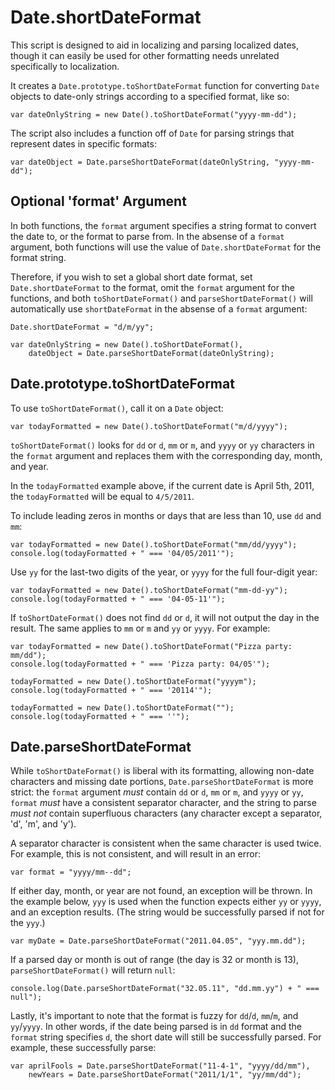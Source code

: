 Date.shortDateFormat
===================

This script is designed to aid in localizing and parsing localized dates, though it can easily be used for other 
formatting needs unrelated specifically to localization.

It creates a `Date.prototype.toShortDateFormat` function for converting `Date` objects to date-only strings according to
a specified format, like so:

    var dateOnlyString = new Date().toShortDateFormat("yyyy-mm-dd");
    
The script also includes a function off of `Date` for parsing strings that represent dates in specific formats:

    var dateObject = Date.parseShortDateFormat(dateOnlyString, "yyyy-mm-dd");
    
 
Optional 'format' Argument
--------------------------------    
    
In both functions, the `format` argument specifies a string format to convert the date to, or the format to parse from.
In the absense of a `format` argument, both functions will use the value of `Date.shortDateFormat` for the format string.

Therefore, if you wish to set a global short date format, set `Date.shortDateFormat` to the format, omit the
`format` argument for the functions, and both `toShortDateFormat()` and `parseShortDateFormat()` will automatically use 
`shortDateFormat` in the absense of a `format` argument:

    Date.shortDateFormat = "d/m/yy";
    
    var dateOnlyString = new Date().toShortDateFormat(),
        dateObject = Date.parseShortDateFormat(dateOnlyString);

Date.prototype.toShortDateFormat
----------------------------------

To use `toShortDateFormat()`, call it on a `Date` object:

    var todayFormatted = new Date().toShortDateFormat("m/d/yyyy");
    
`toShortDateFormat()` looks for `dd` or `d`, `mm` or `m`, and `yyyy` or `yy` characters in the `format` argument and
replaces them with the corresponding day, month, and year.

In the `todayFormatted` example above, if the current date is April 5th, 2011, the `todayFormatted` will be equal to
`4/5/2011`.

To include leading zeros in months or days that are less than 10, use `dd` and `mm`:

    var todayFormatted = new Date().toShortDateFormat("mm/dd/yyyy");
    console.log(todayFormatted + " === '04/05/2011'");
    
Use `yy` for the last-two digits of the year, or `yyyy` for the full four-digit year:

    var todayFormatted = new Date().toShortDateFormat("mm-dd-yy");
    console.log(todayFormatted + " === '04-05-11'");
    
If `toShortDateFormat()` does not find `dd` or `d`, it will not output the day in the result. The same applies to `mm`
or `m` and `yy` or `yyyy`. For example:

    var todayFormatted = new Date().toShortDateFormat("Pizza party: mm/dd");
    console.log(todayFormatted + " === 'Pizza party: 04/05'");
    
    todayFormatted = new Date().toShortDateFormat("yyyym");
    console.log(todayFormatted + " === '20114'");
    
    todayFormatted = new Date().toShortDateFormat("");
    console.log(todayFormatted + " === ''");
    
    
Date.parseShortDateFormat
-------------------------

While `toShortDateFormat()` is liberal with its formatting, allowing non-date characters and missing date portions, 
`Date.parseShortDateFormat` is more strict: the `format` argument *must* contain `dd` or `d`, `mm` or `m`, and `yyyy` or
`yy`, `format` *must* have a consistent separator character, and the string to parse *must not* contain superfluous
characters (any character except a separator, 'd', 'm', and 'y').

A separator character is consistent when the same character is used twice. For example, this is not consistent, and will
result in an error:

    var format = "yyyy/mm--dd";
    
If either day, month, or year are not found, an exception will be thrown. In the example below, `yyy` is used when the
function expects either `yy` or `yyyy`, and an exception results. (The string would be successfully parsed if not for
the `yyy`.)

    var myDate = Date.parseShortDateFormat("2011.04.05", "yyy.mm.dd");

If a parsed day or month is out of range (the day is 32 or month is 13), `parseShortDateFormat()` will return `null`:

    console.log(Date.parseShortDateFormat("32.05.11", "dd.mm.yy") + " === null");
    
Lastly, it's important to note that the format is fuzzy for `dd`/`d`, `mm`/`m`, and `yy`/`yyyy`. In other words, if 
the date being parsed is in `dd` format and the `format` string specifies `d`, the short date will still be successfully
parsed. For example, these successfully parse: 

    var aprilFools = Date.parseShortDateFormat("11-4-1", "yyyy/dd/mm"),
        newYears = Date.parseShortDateFormat("2011/1/1", "yy/mm/dd");